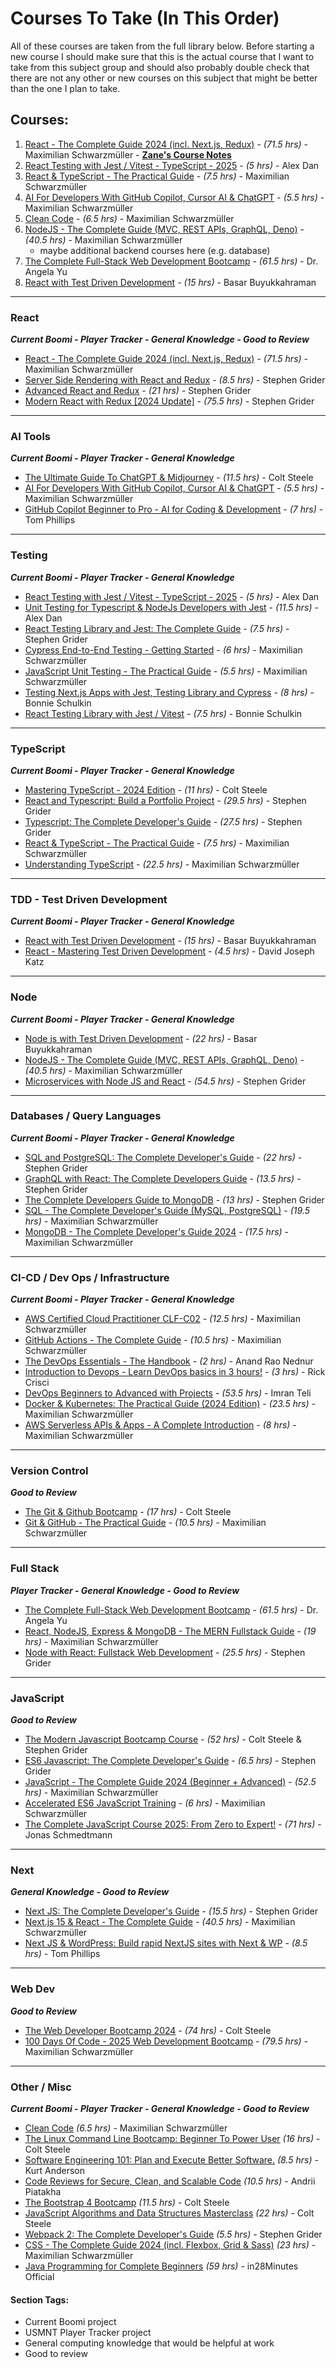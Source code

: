 <link href="./style.css" rel="stylesheet" />

# Courses To Take (In This Order)

All of these courses are taken from the full library below. Before starting a new course I should make sure that this is the actual course that I want to take from this subject group and should also probably double check that there are not any other or new courses on this subject that might be better than the one I plan to take.

## Courses:

1. [React - The Complete Guide 2024 (incl. Next.js, Redux)](https://www.udemy.com/course/react-the-complete-guide-incl-redux/learn) - _(71.5 hrs)_ - Maximilian Schwarzmüller - [**Zane's Course Notes**](./course-notes/max-complete-react.md)
2. [React Testing with Jest / Vitest - TypeScript - 2025](https://www.udemy.com/course/typescript-with-react-jest-testing/learn) - _(5 hrs)_ - Alex Dan
3. [React & TypeScript - The Practical Guide](https://www.udemy.com/course/react-typescript-the-practical-guide/learn) - _(7.5 hrs)_ - Maximilian Schwarzmüller
4. [AI For Developers With GitHub Copilot, Cursor AI & ChatGPT](https://www.udemy.com/course/ai-for-developers-with-github-copilot-cursor-ai-chatgpt/learn) - _(5.5 hrs)_ - Maximilian Schwarzmüller
5. [Clean Code](https://www.udemy.com/course/writing-clean-code/learn) - _(6.5 hrs)_ - Maximilian Schwarzmüller
6. [NodeJS - The Complete Guide (MVC, REST APIs, GraphQL, Deno)](https://www.udemy.com/course/nodejs-the-complete-guide/learn) - _(40.5 hrs)_ - Maximilian Schwarzmüller
   - maybe additional backend courses here (e.g. database)
7. [The Complete Full-Stack Web Development Bootcamp](https://www.udemy.com/course/the-complete-web-development-bootcamp/learn) - _(61.5 hrs)_ - Dr. Angela Yu
8. [React with Test Driven Development](https://www.udemy.com/course/react-with-test-driven-development/learn) - _(15 hrs)_ - Basar Buyukkahraman

---

### React

**_Current Boomi - Player Tracker - General Knowledge - Good to Review_**

- [React - The Complete Guide 2024 (incl. Next.js, Redux)](https://www.udemy.com/course/react-the-complete-guide-incl-redux/learn) - _(71.5 hrs)_ - Maximilian Schwarzmüller
- [Server Side Rendering with React and Redux](https://www.udemy.com/course/server-side-rendering-with-react-and-redux/learn) - _(8.5 hrs)_ - Stephen Grider
- [Advanced React and Redux](https://www.udemy.com/course/react-redux-tutorial/learn) - _(21 hrs)_ - Stephen Grider
- [Modern React with Redux [2024 Update]](https://www.udemy.com/course/react-redux/learn) - _(75.5 hrs)_ - Stephen Grider

---

### AI Tools

**_Current Boomi - Player Tracker - General Knowledge_**

- [The Ultimate Guide To ChatGPT & Midjourney](https://www.udemy.com/course/the-ultimate-guide-to-chatgpt-midjourney-prompt-engineering-openai-gpt/learn) - _(11.5 hrs)_ - Colt Steele
- [AI For Developers With GitHub Copilot, Cursor AI & ChatGPT](https://www.udemy.com/course/ai-for-developers-with-github-copilot-cursor-ai-chatgpt/learn) - _(5.5 hrs)_ - Maximilian Schwarzmüller
- [GitHub Copilot Beginner to Pro - AI for Coding & Development](https://www.udemy.com/course/github-copilot/learn) - _(7 hrs)_ - Tom Phillips

---

### Testing

**_Current Boomi - Player Tracker - General Knowledge_**

- [React Testing with Jest / Vitest - TypeScript - 2025](https://www.udemy.com/course/typescript-with-react-jest-testing/learn) - _(5 hrs)_ - Alex Dan
- [Unit Testing for Typescript & NodeJs Developers with Jest](https://www.udemy.com/course/unit-testing-typescript-nodejs/learn/lecture/22720621#overview) - _(11.5 hrs)_ - Alex Dan
- [React Testing Library and Jest: The Complete Guide](https://www.udemy.com/course/react-testing-library-and-jest/learn) - _(7.5 hrs)_ - Stephen Grider
- [Cypress End-to-End Testing - Getting Started](https://www.udemy.com/course/cypress-end-to-end-testing-getting-started/learn) - _(6 hrs)_ - Maximilian Schwarzmüller
- [JavaScript Unit Testing - The Practical Guide](https://www.udemy.com/course/javascript-unit-testing-the-practical-guide/learn) - _(5.5 hrs)_ - Maximilian Schwarzmüller
- [Testing Next.js Apps with Jest, Testing Library and Cypress](https://www.udemy.com/course/nextjs-testing/learn) - _(8 hrs)_ - Bonnie Schulkin
- [React Testing Library with Jest / Vitest](https://www.udemy.com/course/react-testing-library/learn) - _(7.5 hrs)_ - Bonnie Schulkin

---

### TypeScript

**_Current Boomi - Player Tracker - General Knowledge_**

- [Mastering TypeScript - 2024 Edition](https://www.udemy.com/course/learn-typescript/learn) - _(11 hrs)_ - Colt Steele
- [React and Typescript: Build a Portfolio Project](https://www.udemy.com/course/react-and-typescript-build-a-portfolio-project/learn) - _(29.5 hrs)_ - Stephen Grider
- [Typescript: The Complete Developer's Guide](https://www.udemy.com/course/typescript-the-complete-developers-guide/learn) - _(27.5 hrs)_ - Stephen Grider
- [React & TypeScript - The Practical Guide](https://www.udemy.com/course/react-typescript-the-practical-guide/learn) - _(7.5 hrs)_ - Maximilian Schwarzmüller
- [Understanding TypeScript](https://www.udemy.com/course/understanding-typescript/learn) - _(22.5 hrs)_ - Maximilian Schwarzmüller

---

### TDD - Test Driven Development

**_Current Boomi - Player Tracker - General Knowledge_**

- [React with Test Driven Development](https://www.udemy.com/course/react-with-test-driven-development/learn) - _(15 hrs)_ - Basar Buyukkahraman
- [React - Mastering Test Driven Development](https://www.udemy.com/course/react-tdd/learn) - _(4.5 hrs)_ - David Joseph Katz

---

### Node

**_Current Boomi - Player Tracker - General Knowledge_**

- [Node js with Test Driven Development](https://www.udemy.com/course/test-driven-development-with-nodejs/learn) - _(22 hrs)_ - Basar Buyukkahraman
- [NodeJS - The Complete Guide (MVC, REST APIs, GraphQL, Deno)](https://www.udemy.com/course/nodejs-the-complete-guide/learn) - _(40.5 hrs)_ - Maximilian Schwarzmüller
- [Microservices with Node JS and React](https://www.udemy.com/course/microservices-with-node-js-and-react/learn/lecture/19248060#overview) - _(54.5 hrs)_ - Stephen Grider

---

### Databases / Query Languages

**_Current Boomi - Player Tracker - General Knowledge_**

- [SQL and PostgreSQL: The Complete Developer's Guide](https://www.udemy.com/course/sql-and-postgresql/learn) - _(22 hrs)_ - Stephen Grider
- [GraphQL with React: The Complete Developers Guide](https://www.udemy.com/course/graphql-with-react-course/learn) - _(13.5 hrs)_ - Stephen Grider
- [The Complete Developers Guide to MongoDB](https://www.udemy.com/course/the-complete-developers-guide-to-mongodb/learn) - _(13 hrs)_ - Stephen Grider
- [SQL - The Complete Developer's Guide (MySQL, PostgreSQL)](https://www.udemy.com/course/sql-the-complete-developers-guide-mysql-postgresql/learn) - _(19.5 hrs)_ - Maximilian Schwarzmüller
- [MongoDB - The Complete Developer's Guide 2024](https://www.udemy.com/course/mongodb-the-complete-developers-guide/learn) - _(17.5 hrs)_ - Maximilian Schwarzmüller

---

### CI-CD / Dev Ops / Infrastructure

**_Current Boomi - Player Tracker - General Knowledge_**

- [AWS Certified Cloud Practitioner CLF-C02](https://www.udemy.com/course/aws-cloud-practitioner-complete-aws-introduction/learn) - _(12.5 hrs)_ - Maximilian Schwarzmüller
- [GitHub Actions - The Complete Guide](https://www.udemy.com/course/github-actions-the-complete-guide/learn) - _(10.5 hrs)_ - Maximilian Schwarzmüller
- [The DevOps Essentials - The Handbook](https://www.udemy.com/course/the-devops-essentials/learn) - _(2 hrs)_ - Anand Rao Nednur
- [Introduction to Devops - Learn DevOps basics in 3 hours!](https://www.udemy.com/course/devopscrash/learn) - _(3 hrs)_ - Rick Crisci
- [DevOps Beginners to Advanced with Projects](https://www.udemy.com/course/decodingdevops/learn) - _(53.5 hrs)_ - Imran Teli
- [Docker & Kubernetes: The Practical Guide (2024 Edition)](https://www.udemy.com/course/docker-kubernetes-the-practical-guide/learn) - _(23.5 hrs)_ - Maximilian Schwarzmüller
- [AWS Serverless APIs & Apps - A Complete Introduction](https://www.udemy.com/course/aws-serverless-a-complete-introduction/learn) - _(8 hrs)_ - Maximilian Schwarzmüller

---

### Version Control

**_Good to Review_**

- [The Git & Github Bootcamp](https://www.udemy.com/course/git-and-github-bootcamp/learn) - _(17 hrs)_ - Colt Steele
- [Git & GitHub - The Practical Guide](https://www.udemy.com/course/git-github-practical-guide/learn) - _(10.5 hrs)_ - Maximilian Schwarzmüller

---

### Full Stack

**_Player Tracker - General Knowledge - Good to Review_**

- [The Complete Full-Stack Web Development Bootcamp](https://www.udemy.com/course/the-complete-web-development-bootcamp/learn) - _(61.5 hrs)_ - Dr. Angela Yu
- [React, NodeJS, Express & MongoDB - The MERN Fullstack Guide](https://www.udemy.com/course/react-nodejs-express-mongodb-the-mern-fullstack-guide/learn) - _(19 hrs)_ - Maximilian Schwarzmüller
- [Node with React: Fullstack Web Development](https://www.udemy.com/course/node-with-react-fullstack-web-development/learn/lecture/7593658#overview) - _(25.5 hrs)_ - Stephen Grider

---

### JavaScript

**_Good to Review_**

- [The Modern Javascript Bootcamp Course](https://www.udemy.com/course/javascript-beginners-complete-tutorial/learn) - _(52 hrs)_ - Colt Steele & Stephen Grider
- [ES6 Javascript: The Complete Developer's Guide](https://www.udemy.com/course/javascript-es6-tutorial/learn) - _(6.5 hrs)_ - Stephen Grider
- [JavaScript - The Complete Guide 2024 (Beginner + Advanced)](https://www.udemy.com/course/javascript-the-complete-guide-2020-beginner-advanced/learn) - _(52.5 hrs)_ - Maximilian Schwarzmüller
- [Accelerated ES6 JavaScript Training](https://www.udemy.com/course/es6-bootcamp-next-generation-javascript/learn) - _(6 hrs)_ - Maximilian Schwarzmüller
- [The Complete JavaScript Course 2025: From Zero to Expert!](https://www.udemy.com/course/the-complete-javascript-course/learn) - _(71 hrs)_ - Jonas Schmedtmann

---

### Next

**_General Knowledge - Good to Review_**

- [Next JS: The Complete Developer's Guide](https://www.udemy.com/course/next-js-the-complete-developers-guide/learn) - _(15.5 hrs)_ - Stephen Grider
- [Next.js 15 & React - The Complete Guide](https://www.udemy.com/course/nextjs-react-the-complete-guide/learn) - _(40.5 hrs)_ - Maximilian Schwarzmüller
- [Next JS & WordPress: Build rapid NextJS sites with Next & WP](https://www.udemy.com/course/next-js-wordpress/learn) - _(8.5 hrs)_ - Tom Phillips

---

### Web Dev

**_Good to Review_**

- [The Web Developer Bootcamp 2024](https://www.udemy.com/course/the-web-developer-bootcamp/learn) - _(74 hrs)_ - Colt Steele
- [100 Days Of Code - 2025 Web Development Bootcamp](https://www.udemy.com/course/100-days-of-code-web-development-bootcamp/learn) - _(79.5 hrs)_ - Maximilian Schwarzmüller

---

### Other / Misc

**_Current Boomi - Player Tracker - General Knowledge - Good to Review_**

- [Clean Code](https://www.udemy.com/course/writing-clean-code/learn) _(6.5 hrs)_ - Maximilian Schwarzmüller
- [The Linux Command Line Bootcamp: Beginner To Power User](https://www.udemy.com/course/the-linux-command-line-bootcamp/learn) _(16 hrs)_ - Colt Steele
- [Software Engineering 101: Plan and Execute Better Software.](https://www.udemy.com/course/software-engineering-101/learn) _(8.5 hrs)_ - Kurt Anderson
- [Code Reviews for Secure, Clean, and Scalable Code](https://www.udemy.com/course/code-reviews-learnit/learn) _(10.5 hrs)_ - Andrii Piatakha
- [The Bootstrap 4 Bootcamp](https://www.udemy.com/course/bootstrap-4-bootcamp/learn) _(11.5 hrs)_ - Colt Steele
- [JavaScript Algorithms and Data Structures Masterclass](https://www.udemy.com/course/js-algorithms-and-data-structures-masterclass/learn) _(22 hrs)_ - Colt Steele
- [Webpack 2: The Complete Developer's Guide](https://www.udemy.com/course/webpack-2-the-complete-developers-guide/learn) _(5.5 hrs)_ - Stephen Grider
- [CSS - The Complete Guide 2024 (incl. Flexbox, Grid & Sass)](https://www.udemy.com/course/css-the-complete-guide-incl-flexbox-grid-sass/learn) _(23 hrs)_ - Maximilian Schwarzmüller
- [Java Programming for Complete Beginners](https://www.udemy.com/course/java-programming-tutorial-for-beginners/learn) _(59 hrs)_ - in28Minutes Official

#### Section Tags:

- Current Boomi project
- USMNT Player Tracker project
- General computing knowledge that would be helpful at work
- Good to review
